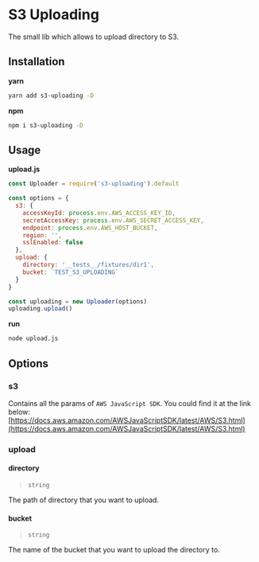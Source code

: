 # S3 Uploading

The small lib which allows to upload directory to S3.

## Installation

**yarn**
```bash
yarn add s3-uploading -D
```

**npm**
```bash
npm i s3-uploading -D
```

## Usage

**upload.js**
```js
const Uploader = require('s3-uploading').default

const options = {
  s3: {
    accessKeyId: process.env.AWS_ACCESS_KEY_ID,
    secretAccessKey: process.env.AWS_SECRET_ACCESS_KEY,
    endpoint: process.env.AWS_HOST_BUCKET,
    region: '',
    sslEnabled: false
  },
  upload: {
    directory: '__tests__/fixtures/dir1',
    bucket: `TEST_S3_UPLOADING`
  }
}

const uploading = new Uploader(options)
uploading.upload()
```

**run**
```bash
node upload.js
```

## Options
### s3
Contains all the params of `AWS JavaScript SDK`. You could find it at the link below:
[https://docs.aws.amazon.com/AWSJavaScriptSDK/latest/AWS/S3.html](https://docs.aws.amazon.com/AWSJavaScriptSDK/latest/AWS/S3.html)

### upload
#### directory

> `string`

The path of directory that you want to upload.

#### bucket

> `string`

The name of the bucket that you want to upload the directory to.

